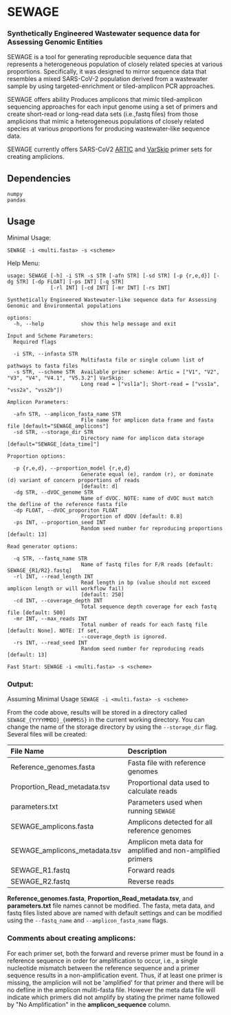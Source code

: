# SEWAGE 

### Synthetically Engineered Wastewater sequence data for Assessing Genomic Entities

SEWAGE is a tool for generating reproducible sequence data that represents a heterogeneous population of closely related species at various proportions. Specifically, it was designed to mirror sequence data that resembles a mixed SARS-CoV-2 population derived from a wastewater sample by using targeted-enrichment or tiled-amplicon PCR approaches.

SEWAGE offers ability Produces amplicons that mimic tiled-amplicon sequencing approaches for each input genome using a set of primers and create short-read or long-read data sets (i.e.,fastq files) from those amplicions that mimic a heterogeneous populations of closely related species at various proportions for producing wastewater-like sequence data.

SEWAGE currently offers SARS-CoV2 [ARTIC](https://github.com/artic-network/primer-schemes) and [VarSkip](https://github.com/nebiolabs/VarSkip) primer sets for creating amplicions.

## Dependencies
```
numpy
pandas
```

## Usage
Minimal Usage:  
```
SEWAGE -i <multi.fasta> -s <scheme>
```
Help Menu:
```
usage: SEWAGE [-h] -i STR -s STR [-afn STR] [-sd STR] [-p {r,e,d}] [-dg STR] [-dp FLOAT] [-ps INT] [-q STR]
              [-rl INT] [-cd INT] [-mr INT] [-rs INT]

Synthetically Engineered Wastewater-like sequence data for Assessing Genomic and Environmental populations

options:
  -h, --help            show this help message and exit

Input and Scheme Parameters:
  Required flags

  -i STR, --infasta STR
                        Multifasta file or single column list of pathways to fasta files
  -s STR, --scheme STR  Available primer scheme: Artic = ["V1", "V2", "V3", "V4", "V4.1", "V5.3.2"] VarSkip:
                        Long read = ["vsl1a"]; Short-read = ["vss1a", "vss2a", "vss2b"])

Amplicon Parameters:

  -afn STR, --amplicon_fasta_name STR
                        File name for amplicon data frame and fasta file [default="SEWAGE_amplicons"]
  -sd STR, --storage_dir STR
                        Directory name for amplicon data storage [default="SEWAGE_[data_time]"]

Proportion options:

  -p {r,e,d}, --proportion_model {r,e,d}
                        Generate equal (e), random (r), or dominate (d) variant of concern proportions of reads
                        [default: d]
  -dg STR, --dVOC_genome STR
                        Name of dVOC. NOTE: name of dVOC must match the defline of the reference fasta file
  -dp FLOAT, --dVOC_proporiton FLOAT
                        Proportion of dDOV [default: 0.8]
  -ps INT, --proportion_seed INT
                        Random seed number for reproducing proportions [default: 13]

Read generator options:

  -q STR, --fastq_name STR
                        Name of fastq files for F/R reads [default: SEWAGE_{R1/R2}.fastq]
  -rl INT, --read_length INT
                        Read length in bp (value should not exceed amplicon length or will workflow fail)
                        [default: 250]
  -cd INT, --coverage_depth INT
                        Total sequence depth coverage for each fastq file [default: 500]
  -mr INT, --max_reads INT
                        Total number of reads for each fastq file [default: None]. NOTE: If set,
                        --coverage_depth is ignored.
  -rs INT, --read_seed INT
                        Random seed number for reproducing reads [default: 13]

Fast Start: SEWAGE -i <multi.fasta> -s <scheme>
```
### Output:

Assuming Minimal Usage ```SEWAGE -i <multi.fasta> -s <scheme>```

From the code above, results will be stored in a directory called ```SEWAGE_{YYYYMMDD}_{HHMMSS}``` in the current working directory. You can change the name of the storage directory by using the ```--storage_dir``` flag. Several files will be created:

|File Name|Description|
|:----|:----|
|Reference_genomes.fasta|Fasta file with reference genomes|
|Proportion_Read_metadata.tsv|Proportional data used to calculate reads|
|parameters.txt|Parameters used when running ```SEWAGE```|
|SEWAGE_amplicons.fasta|Amplicons detected for all reference genomes|
|SEWAGE_amplicons_metadata.tsv|Amplicon meta data for amplified and non-amplified primers|
|SEWAGE_R1.fastq|Forward reads|
|SEWAGE_R2.fastq|Reverse reads|

**Reference_genomes.fasta**, **Proportion_Read_metadata.tsv**, and **parameters.txt** file names cannot be modified. The fasta, meta data, and fastq files listed above are named with default settings and can be modified using the ```--fastq_name``` and ```--amplicon_fasta_name``` flags.

### Comments about creating amplicons:
For each primer set, both the forward and reverse primer must be found in a reference sequence in order for amplification to occur, i.e., a single nucleotide mismatch between the reference sequence and a primer sequence results in a non-amplification event. Thus, if at least one primer is missing, the amplicion will not be 'amplified' for that primer and there will be no defline in the amplicon muliti-fasta file.  However the meta data file will indicate which primers did not amplify by stating the primer name followed by "No Amplification" in the **amplicon_sequence** column.